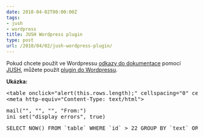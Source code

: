 ```yaml
---
date: 2010-04-02T00:00:00Z
tags:
- jush
- wordpress
title: JUSH Wordpress plugin
type: post
url: /2010/04/02/jush-wordpress-plugin/
---
```


Pokud chcete použít ve Wordpressu <a href="https://php.vrana.cz/vytvareni-odkazu-do-dokumentace.php">odkazy do dokumentace</a> pomocí <a href="https://jush.sourceforge.net/">JUSH</a>, můžete použít <a href="https://github.com/abtris/jushplugin">plugin do Wordpressu</a>.

<strong>Ukázka:</strong>
<pre class="jush">
&lt;table onclick="alert(this.rows.length);" cellspacing="0" cellpadding="2"&gt;
&lt;meta http-equiv="Content-Type: text/html"&gt;
</pre>

<pre class="jush-php">
mail("", "", "", "From:")
ini_set("display_errors", true)
</pre>
<pre class="jush-sql">
SELECT NOW() FROM `table` WHERE `id` > 22 GROUP BY `text` ORDER BY `name`
</pre>

